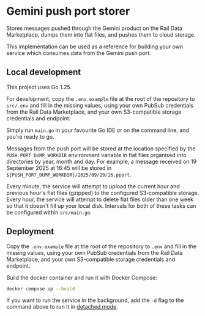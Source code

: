 # Gemini push port storer

Stores messages pushed through the Gemini product on the Rail Data Marketplace, dumps them into flat files, and pushes
them to cloud storage.

This implementation can be used as a reference for building your own service which consumes data from the Gemini push
port.

## Local development

This project uses Go 1.25.

For development, copy the `.env.example` file at the root of the repository to `src/.env` and fill in the missing
values, using your own PubSub credentials from the Rail Data Marketplace, and your own S3-compatible storage credentials
and endpoint.

Simply run `main.go` in your favourite Go IDE or on the command line, and you're ready to go.

Messages from the push port will be stored at the location specified by the `PUSH_PORT_DUMP_WORKDIR` environment
variable in flat files organised into directories by year, month and day. For example, a message received on 19
September 2025 at 16:45 will be stored in `${PUSH_PORT_DUMP_WORKDIR}/2025/09/19/16.pport`.

Every minute, the service will attempt to upload the current hour and previous hour's flat files (gzipped) to the
configured S3-compatible storage. Every hour, the service will attempt to delete flat files older than one week so that
it doesn't fill up your local disk. Intervals for both of these tasks can be configured within `src/main.go`.

## Deployment

Copy the `.env.example` file at the root of the repository to `.env` and fill in the missing values, using your own
PubSub credentials from the Rail Data Marketplace, and your own S3-compatible storage credentials and endpoint.

Build the docker container and run it with Docker Compose:

```bash
docker compose up --build
```

If you want to run the service in the background, add the `-d` flag to the command above to run it
in [detached mode](https://docs.docker.com/reference/cli/docker/compose/up/#options).
